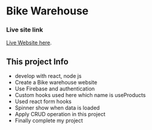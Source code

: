 # Bike Warehouse

### Live site link

[Live Website here](https://bike-warehouse-284a2.web.app/).

## This project Info

- develop with react, node js
- Create a Bike warehouse website
- Use Firebase and authentication
- Custom hooks used here which name is useProducts
- Used react form hooks
- Spinner show when data is loaded
- Apply CRUD operation in this project
- Finally complete my project
